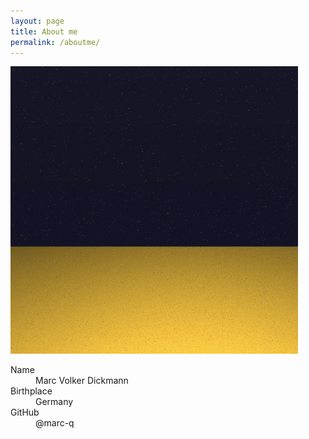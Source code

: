```yaml
---
layout: page
title: About me
permalink: /aboutme/
---
```


![Avatar](/assets/img/avatar.png)

<dl>
<dt>Name</dt>
<dd>Marc Volker Dickmann</dd>
<dt>Birthplace</dt>
<dd>Germany</dd>
<dt>GitHub</dt>
<dd>@marc-q</dd>
</dl>
